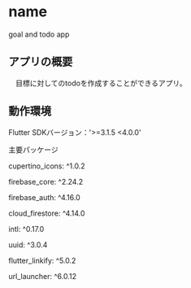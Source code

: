 # name

goal and todo app

## アプリの概要
　目標に対してのtodoを作成することができるアプリ。

## 動作環境
Flutter SDKバージョン：'>=3.1.5 <4.0.0'

主要パッケージ

cupertino_icons: ^1.0.2

firebase_core: ^2.24.2

firebase_auth: ^4.16.0

cloud_firestore: ^4.14.0

intl: ^0.17.0

uuid: ^3.0.4

flutter_linkify: ^5.0.2

url_launcher: ^6.0.12
